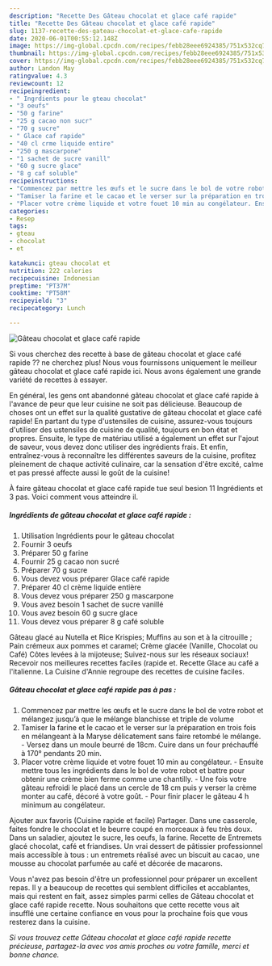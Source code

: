 ```yaml
---
description: "Recette Des Gâteau chocolat et glace café rapide"
title: "Recette Des Gâteau chocolat et glace café rapide"
slug: 1137-recette-des-gateau-chocolat-et-glace-cafe-rapide
date: 2020-06-01T00:55:12.148Z
image: https://img-global.cpcdn.com/recipes/febb28eee6924385/751x532cq70/gateau-chocolat-et-glace-cafe-rapide-photo-principale-de-la-recette.jpg
thumbnail: https://img-global.cpcdn.com/recipes/febb28eee6924385/751x532cq70/gateau-chocolat-et-glace-cafe-rapide-photo-principale-de-la-recette.jpg
cover: https://img-global.cpcdn.com/recipes/febb28eee6924385/751x532cq70/gateau-chocolat-et-glace-cafe-rapide-photo-principale-de-la-recette.jpg
author: Landon May
ratingvalue: 4.3
reviewcount: 12
recipeingredient:
- " Ingrdients pour le gteau chocolat"
- "3 oeufs"
- "50 g farine"
- "25 g cacao non sucr"
- "70 g sucre"
- " Glace caf rapide"
- "40 cl crme liquide entire"
- "250 g mascarpone"
- "1 sachet de sucre vanill"
- "60 g sucre glace"
- "8 g caf soluble"
recipeinstructions:
- "Commencez par mettre les œufs et le sucre dans le bol de votre robot et mélangez jusqu’à que le mélange blanchisse et triple de volume"
- "Tamiser la farine et le cacao et le verser sur la préparation en trois fois en mélangeant à la Maryse délicatement sans faire retombé le mélange. Versez dans un moule beurré de 18cm. Cuire dans un four préchauffé à 170° pendants 20 min."
- "Placer votre crème liquide et votre fouet 10 min au congélateur. Ensuite mettre tous les ingrédients dans le bol de votre robot et battre pour obtenir une crème bien ferme comme une chantilly. Une fois votre gâteau refroidi le placé dans un cercle de 18 cm puis y verser la crème monter au café, décoré à votre goût. Pour finir placer le gâteau 4 h minimum au congélateur."
categories:
- Resep
tags:
- gteau
- chocolat
- et

katakunci: gteau chocolat et 
nutrition: 222 calories
recipecuisine: Indonesian
preptime: "PT37M"
cooktime: "PT58M"
recipeyield: "3"
recipecategory: Lunch

---
```



![Gâteau chocolat et glace café rapide](https://img-global.cpcdn.com/recipes/febb28eee6924385/751x532cq70/gateau-chocolat-et-glace-cafe-rapide-photo-principale-de-la-recette.jpg)

Si vous cherchez des recette à base de gâteau chocolat et glace café rapide ?? ne cherchez plus! Nous vous fournissons uniquement le meilleur gâteau chocolat et glace café rapide ici. Nous avons également une grande variété de recettes à essayer.

En général, les gens ont abandonné gâteau chocolat et glace café rapide à l'avance de peur que leur cuisine ne soit pas délicieuse. Beaucoup de choses ont un effet sur la qualité gustative de gâteau chocolat et glace café rapide! En partant du type d'ustensiles de cuisine, assurez-vous toujours d'utiliser des ustensiles de cuisine de qualité, toujours en bon état et propres. Ensuite, le type de matériau utilisé a également un effet sur l'ajout de saveur, vous devez donc utiliser des ingrédients frais. Et enfin, entraînez-vous à reconnaître les différentes saveurs de la cuisine, profitez pleinement de chaque activité culinaire, car la sensation d'être excité, calme et pas pressé affecte aussi le goût de la cuisine!

<!--inarticleads1-->

À faire gâteau chocolat et glace café rapide tue seul besion 11 Ingrédients et 3 pas. Voici comment vous atteindre il.

##### Ingrédients de gâteau chocolat et glace café rapide :

1. Utilisation  Ingrédients pour le gâteau chocolat
1. Fournir 3 oeufs
1. Préparer 50 g farine
1. Fournir 25 g cacao non sucré
1. Préparer 70 g sucre
1. Vous devez vous préparer  Glace café rapide
1. Préparer 40 cl crème liquide entière
1. Vous devez vous préparer 250 g mascarpone
1. Vous avez besoin 1 sachet de sucre vanillé
1. Vous avez besoin 60 g sucre glace
1. Vous devez vous préparer 8 g café soluble


Gâteau glacé au Nutella et Rice Krispies; Muffins au son et à la citrouille ; Pain crémeux aux pommes et caramel; Crème glacée (Vanille, Chocolat ou Café) Côtes levées à la mijoteuse; Suivez-nous sur les réseaux sociaux! Recevoir nos meilleures recettes faciles (rapide et. Recette Glace au café a l&#39;italienne. La Cuisine d&#39;Annie regroupe des recettes de cuisine faciles. 

<!--inarticleads2-->

##### Gâteau chocolat et glace café rapide pas à pas :

1. Commencez par mettre les œufs et le sucre dans le bol de votre robot et mélangez jusqu’à que le mélange blanchisse et triple de volume
1. Tamiser la farine et le cacao et le verser sur la préparation en trois fois en mélangeant à la Maryse délicatement sans faire retombé le mélange. - Versez dans un moule beurré de 18cm. Cuire dans un four préchauffé à 170° pendants 20 min.
1. Placer votre crème liquide et votre fouet 10 min au congélateur. - Ensuite mettre tous les ingrédients dans le bol de votre robot et battre pour obtenir une crème bien ferme comme une chantilly. - Une fois votre gâteau refroidi le placé dans un cercle de 18 cm puis y verser la crème monter au café, décoré à votre goût. - Pour finir placer le gâteau 4 h minimum au congélateur.


Ajouter aux favoris (Cuisine rapide et facile) Partager. Dans une casserole, faites fondre le chocolat et le beurre coupé en morceaux à feu très doux. Dans un saladier, ajoutez le sucre, les oeufs, la farine. Recette de Entremets glacé chocolat, café et friandises. Un vrai dessert de pâtissier professionnel mais accessible à tous : un entremets réalisé avec un biscuit au cacao, une mousse au chocolat parfumée au café et décorée de macarons. 

<!--inarticleads1-->

<p>
Vous n'avez pas besoin d'être un professionnel pour préparer un excellent repas. Il y a beaucoup de recettes qui semblent difficiles et accablantes, mais qui restent en fait, assez simples parmi celles de Gâteau chocolat et glace café rapide recette. Nous souhaitons que cette recette vous ait insufflé une certaine confiance en vous pour la prochaine fois que vous resterez dans la cuisine.
</p>

<p>
<i>Si vous trouvez cette Gâteau chocolat et glace café rapide recette précieuse, partagez-la avec vos amis proches ou votre famille, merci et bonne chance.</i>
</p>
